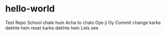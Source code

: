 # hello-world
Test Repo
School chale hum
Acha to chalo
Oye ji Oy
Commit change karke dekhte hein
reset karke dekhte hein Lets see
